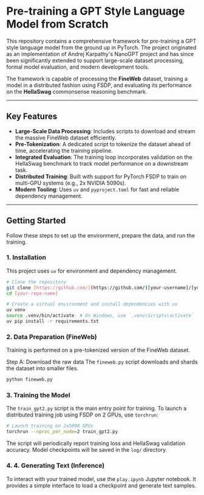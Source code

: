 # Pre-training a GPT Style Language Model from Scratch 

This repository contains a comprehensive framework for pre-training a GPT style language model from the ground up in PyTorch. The project originated as an implementation of Andrej Karpathy's NanoGPT project and has since been significantly extended to support large-scale dataset processing, formal model evaluation, and modern development tools.

The framework is capable of processing the **FineWeb** dataset, training a model in a distributed fashion using FSDP, and evaluating its performance on the **HellaSwag** commonsense reasoning benchmark.

***

## Key Features

* **Large-Scale Data Processing**: Includes scripts to download and stream the massive FineWeb dataset efficiently.
* **Pre-Tokenization**: A dedicated script to tokenize the dataset ahead of time, accelerating the training pipeline.
* **Integrated Evaluation**: The training loop incorporates validation on the HellaSwag benchmark to track model performance on a downstream task.
* **Distributed Training**: Built with support for PyTorch FSDP to train on multi-GPU systems (e.g., 2x NVIDIA 5090s).
* **Modern Tooling**: Uses `uv` and `pyproject.toml` for fast and reliable dependency management.

***

## Getting Started

Follow these steps to set up the environment, prepare the data, and run the training.

### 1. Installation

This project uses `uv` for environment and dependency management.

```bash
# Clone the repository
git clone [https://github.com/](https://github.com/)[your-username]/[your-repo-name].git
cd [your-repo-name]

# Create a virtual environment and install dependencies with uv
uv venv
source .venv/bin/activate  # On Windows, use `.venv\Scripts\activate`
uv pip install -r requirements.txt
```
### 2. Data Preparation (FineWeb)
Training is performed on a pre-tokenized version of the FineWeb dataset.

Step A: Download the raw data
The `fineweb.py` script downloads and shards the dataset into smaller files.

```bash
python fineweb.py
```

### 3. Training the Model
The `train_gpt2.py` script is the main entry point for training. To launch a distributed training job using FSDP on 2 GPUs, use `torchrun`:
```bash
# Launch training on 2x5090 GPUs
torchrun --nproc_per_node=2 train_gpt2.py
```
The script will periodically report training loss and HellaSwag validation accuracy. Model checkpoints will be saved in the `log/` directory.

### 4. 4. Generating Text (Inference)
To interact with your trained model, use the `play.ipynb` Jupyter notebook. It provides a simple interface to load a checkpoint and generate text samples.






